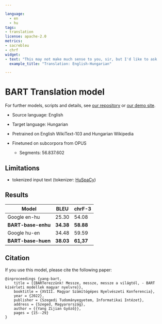 ```yaml
---

language: 
  - en
  - hu
tags:
- translation
license: apache-2.0
metrics:
- sacrebleu
- chrf
widget:
- text: "This may not make much sense to you, sir, but I'd like to ask your permission to date your daughter."
  example_title: "Translation: English-Hungarian"

---
```


# BART Translation model

For further models, scripts and details, see [our repository](https://github.com/nytud/machine-translation) or [our demo site](https://juniper.nytud.hu/demo/nlp).

- Source language: English
- Target language: Hungarian

- Pretrained on English WikiText-103 and Hungarian Wikipedia
- Finetuned on subcorpora from OPUS
	- Segments: 56.837.602

## Limitations

- tokenized input text (tokenizer: [HuSpaCy](https://huggingface.co/huspacy))

## Results

| Model | BLEU | chrF-3 |
| ------------- | ------------- | ------------- |
| Google en-hu  | 25.30  | 54.08 |
| **BART-base-enhu** | **34.38**  | **58.88** |
| Google hu-en| 34.48  | 59.59 |
| **BART-base-huen** | **38.03** | **61,37** |

## Citation
If you use this model, please cite the following paper:
```
@inproceedings {yang-bart,
    title = {{BARTerezzünk! Messze, messze, messze a világtól, - BART kísérleti modellek magyar nyelvre}},
	booktitle = {XVIII. Magyar Számítógépes Nyelvészeti Konferencia},
	year = {2022},
	publisher = {Szegedi Tudományegyetem, Informatikai Intézet},
	address = {Szeged, Magyarország},
	author = {{Yang Zijian Győző}},
	pages = {15--29}
}

```
